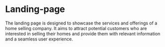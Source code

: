 # Landing-page
The landing page is designed to showcase the services and offerings of a home selling company. It aims to attract potential customers who are interested in selling their homes and provide them with relevant information and a seamless user experience.
